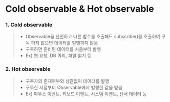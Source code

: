 Cold observable & Hot observable
=

### 1. Cold observable
> - Observable을 선언하고 다른 함수를 호출해도 subscribe()를 호출하여 구독 하지 않으면 데이터를 발행하지 않음
> - 구독하면 준비된 데이터를 처음부터 발행
> - Ex) 웹 요청, DB 쿼리, 파일 읽기 등

### 2. Hot observable
> - 구독자의 존재여부와 상관없이 데이터를 발행
> - 구독한 시점부터 Observable에서 발행한 값을 받음
> - Ex) 마우스 이벤트, 키보드 이벤트, 시스템 이벤트, 센서 데이터 등
